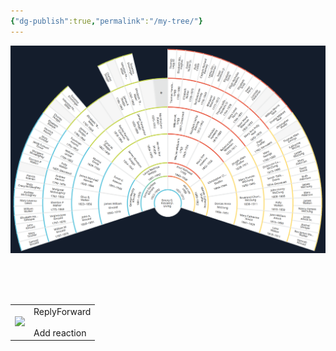 ```yaml
---
{"dg-publish":true,"permalink":"/my-tree/"}
---
```


<div style="display: flex; flex-wrap: wrap; align-items: center; justify-content: center;">
<!-- Image Map Generated for "Where the Waters flow North" -->  
<img src="/src/site/img/user/assets/Tree.png" usemap="#mytree">  
<map name="mytree">  
    <area target="_parent" alt="This is me...." title="This is me...." href="/vault/misc/this-is-me/" coords="1226,1234,106" shape="circle">  
    <area target="_parent" alt="Dad" title="Dad" href="/ancesters/kincaid/emory-garfield-kincaid-1922-1992/" coords="1222,1126,1224,1019,1155,1030,1105,1058,1064,1093,1038,1136,1020,1180,1016,1232,1020,1269,1027,1297,1122,1267,1122,1201,1161,1145,1190,1130,1209,1126" shape="poly">  
    <area target="_parent" alt="Mom" title="Mom" href="/ancesters/legg/alice-lee-legg-1931-2012/" coords="1250,1128,1224,1121,1226,1021,1276,1026,1324,1045,1365,1073,1395,1104,1417,1143,1434,1188,1439,1232,1437,1266,1428,1297,1328,1262,1330,1208,1300,1154,1276,1141" shape="poly">  
    <area target="_parent" alt="Papa" title="Papa" href="/ancesters/kincaid/george-wesley-kincaid-1891-1976/" coords="923,1329,910,1249,916,1167,936,1104,968,1045,1053,1104,1018,1180,1014,1245,1023,1297" shape="poly">  
    <area target="_parent" alt="Mama" title="Mama" href="/ancesters/skaggs/laura-beatrice-skaggs-1901-1992/" coords="968,1047,1018,989,1081,948,1144,924,1190,915,1226,911,1224,1019,1168,1024,1107,1054,1075,1078,1055,1104" shape="poly">  
    <area target="_parent" alt="Fred Legg" title="Fred Legg" href="/ancesters/legg/fred-rothwell-legg-1885-1958/" coords="1226,913,1298,922,1365,946,1426,982,1480,1039,1398,1102,1341,1054,1291,1026,1248,1017,1226,1017" shape="poly">  
    <area target="_parent" alt="Mamie" title="Mamie" href="/ancesters/shaffer/mamie-catherine-shaffer-1888-1962/" coords="1482,1043,1524,1123,1539,1178,1541,1258,1526,1325,1430,1293,1439,1212,1426,1156,1400,1104" shape="poly">  
    <area target="_parent" alt="JW Kincaid" title="JW Kincaid" href="/ancesters/kincaid/james-william-kincaid-1850-1919/" coords="712,1394,695,1334,686,1269,684,1206,693,1145,912,1180,908,1232,914,1282,923,1325" shape="poly">  
    <area target="_parent" alt="Sarah Keenan" title="Sarah Keenan" href="/ancesters/keenan/sarah-virginia-keenan-1849/" coords="691,1141,706,1078,728,1021,754,965,788,913,966,1041,942,1082,923,1136,914,1175" shape="poly">  
    <area target="_parent" alt="James Woodson Skaggs" title="James Woodson Skaggs" href="/ancesters/skaggs/james-woodson-skaggs-1854-1937/" coords="788,911,832,859,875,820,927,781,979,748,1081,943,1042,967,1005,995,968,1039" shape="poly">  
    <area target="_parent" alt="Harriet Ann Skaggs" title="Harriet Ann Skaggs" href="/ancesters/skaggs/harriet-ann-skaggs-1859-1950/" coords="981,748,1046,718,1101,703,1161,694,1224,690,1224,909,1170,915,1118,928,1081,941" shape="poly">  
    <area target="_parent" alt="William McGinnis Legg" title="William McGinnis Legg" href="/ancesters/legg/william-mc-ginnis-legg-1849-1924/" coords="1226,690,1289,692,1350,703,1404,720,1467,744,1367,943,1309,922,1263,913,1226,909" shape="poly">  
    <area target="_parent" alt="Mary Ann Hawkins" title="Mary Ann Hawkins" href="/ancesters/hawkins/mary-ann-hawkins-1853-1926/" coords="1469,746,1528,781,1576,818,1617,857,1660,909,1482,1039,1445,1000,1398,961,1372,943" shape="poly">  
    <area target="_parent" alt="Christopher Clayton Shaffer" title="Christopher Clayton Shaffer" href="/ancesters/shaffer/christopher-clayton-shaffer-1864-1944/" coords="1664,911,1699,965,1727,1019,1747,1076,1758,1141,1543,1175,1528,1121,1506,1082,1484,1041" shape="poly">  
    <area target="_parent" alt="Dorcas Ann McClung" title="Dorcas Ann McClung" href="/ancesters/mc-clung/dorcas-ann-mc-clung-1866-1951/" coords="1762,1143,1766,1214,1764,1271,1758,1329,1740,1394,1530,1325,1541,1273,1543,1219,1543,1178" shape="poly">  
    <area target="_parent" alt="John A Kincaid" title="John A Kincaid" href="/ancesters/kincaid/john-kincaid-1760-1834/" coords="513,1460,498,1416,489,1375,483,1332,478,1290,682,1273,693,1338,708,1394" shape="poly">  
    <area target="_parent" alt="Olive B Walker" title="Olive B Walker" href="/ancesters/walker/olive-walker-1823-1856/" coords="478,1286,474,1243,474,1197,478,1154,485,1113,689,1147,682,1214,682,1269" shape="poly">  
    <area target="_parent" alt="James Marshall Keenan" title="James Marshall Keenan" href="" coords="485,1108,493,1063,500,1026,515,982,530,943,723,1021,704,1080,689,1143" shape="poly">  
    <area target="_parent" alt="Martha Grose" title="Martha Grose" href="" coords="532,939,552,898,569,861,591,826,615,789,784,909,749,967,725,1019" shape="poly">  
    <area target="_parent" alt="Cyrus Skaggs" title="Cyrus Skaggs" href="/ancesters/skaggs/cyrus-skaggs/" coords="619,787,647,748,673,720,736,659,871,813,827,861,786,907" shape="poly">  
    <area target="_parent" alt="Rachel Coleman" title="Rachel Coleman" href="" coords="738,657,780,627,884,562,977,744,925,774,875,811" shape="poly">  
    <area target="_parent" alt="James Skaggs" title="James Skaggs" href="/ancesters/skaggs/james-skaggs-jr/" coords="888,560,931,540,966,525,1049,501,1096,700,1038,718,979,744" shape="poly">  
    <area target="_parent" alt="Martha Porter" title="Martha Porter" href="" coords="1053,501,1098,490,1135,484,1181,479,1224,477,1226,685,1153,690,1096,698" shape="poly">  
    <area target="_parent" alt="William M Legg" title="William M Legg" href="/ancesters/legg/william-legg-1817-1895/" coords="1229,479,1278,479,1313,481,1357,488,1400,497,1350,700,1287,687,1229,685" shape="poly">  
    <area target="_parent" alt="Elizabeth Ramsey" title="Elizabeth Ramsey" href="/ancesters/ramsey/elizabeth-ramsey-1813-1902/" coords="1404,501,1445,510,1484,525,1524,542,1563,557,1471,742,1409,716,1352,698" shape="poly">  
    <area target="_parent" alt="Nicholas Hawkins" title="Nicholas Hawkins" href="" coords="1567,557,1612,583,1643,603,1673,622,1710,655,1578,813,1524,772,1474,742" shape="poly">  
    <area target="_parent" alt="Rebecca Wiseman" title="Rebecca Wiseman" href="" coords="1712,657,1747,687,1777,718,1803,748,1829,785,1662,907,1621,854,1582,815" shape="poly">  
    <area target="_parent" alt="Joseph Shaffer" title="Joseph Shaffer" href="" coords="1834,789,1860,826,1881,861,1901,900,1918,939,1730,1019,1699,963,1667,907" shape="poly">  
    <area target="_parent" alt="Mary Frances McClung" title="Mary Frances McClung" href="" coords="1918,943,1938,987,1949,1021,1959,1067,1966,1108,1760,1139,1751,1078,1732,1021" shape="poly">  
    <area target="_parent" alt="Charles McClung" title="Charles McClung" href="/ancesters/mc-clung/charles-william-mc-clung-1838-1911/" coords="1764,1143,1968,1113,1972,1156,1977,1199,1977,1249,1972,1288,1766,1267,1769,1201" shape="poly">  
    <area target="_parent" alt="Mary C Amick" title="Mary C Amick" href="/ancesters/amick/mary-catherine-amick-1841-1920/" coords="1972,1290,1968,1338,1962,1375,1951,1420,1938,1460,1740,1392,1760,1332,1766,1271" shape="poly">  
    <area target="_parent" alt="William M Kincaid" title="William M Kincaid" href="/ancesters/kincaid/william-m-kincaid-1787-1860/" coords="298,1529,272,1423,487,1379,509,1460" shape="poly">  
    <area target="_parent" alt="Virginia Jane Kincaid" title="Virginia Jane Kincaid" href="/ancesters/kincaid/virginia-kincaid-1797-1870/" coords="270,1416,255,1308,476,1286,487,1375" shape="poly">  
    <area target="_parent" alt="Elverton Walker" title="Elverton Walker" href="" coords="253,1306,253,1193,470,1199,472,1282" shape="poly">  
    <area target="_parent" alt="Margaret McGaughey" title="Margaret McGaughey" href="" coords="250,1188,261,1078,480,1110,472,1197" shape="poly">  
    <area target="_parent" alt="Andrew Keenan" title="Andrew Keenan" href="" coords="264,1073,287,967,498,1024,480,1108" shape="poly">  
    <area target="_parent" alt="Polly Walker" title="Polly Walker" href="" coords="287,963,322,857,526,939,498,1019" shape="poly">  
    <area target="_parent" alt="William Grose" title="William Grose" href="" coords="326,852,374,755,565,859,526,937" shape="poly">  
    <area target="_parent" alt="Susannah Koontz" title="Susannah Koontz" href="" coords="374,748,437,657,615,783,567,854" shape="poly">  
    <area target="_parent" alt="James A. Skaggs" title="James A. Skaggs" href="" coords="437,655,509,568,671,713,617,781" shape="poly">  
    <area target="_parent" alt="Elizabeth Miller" title="Elizabeth Miller" href="" coords="511,564,593,490,732,653,671,711" shape="poly">  
    <area target="_parent" alt="Rachel Coleman Dad" title="Rachel Coleman Dad" href="" coords="595,486,684,421,806,603,736,651" shape="poly">  
    <area target="_parent" alt="Rachel Coleman Mom" title="Rachel Coleman Mom" href="" coords="686,416,782,362,884,555,806,601" shape="poly">  
    <area target="_parent" alt="James A. Skaggs" title="James A. Skaggs" href="" coords="786,360,886,317,964,520,886,555" shape="poly">  
    <area target="_parent" alt="Elizabeth Miller" title="Elizabeth Miller" href="" coords="890,312,997,282,1049,497,966,518" shape="poly">  
    <area target="_parent" alt="Martha Potter Dad" title="Martha Potter Dad" href="" coords="1001,280,1109,262,1137,477,1053,494" shape="poly">  
    <area target="_parent" alt="Martha Potter Mom" title="Martha Potter Mom" href="" coords="1111,262,1224,254,1222,473,1140,475" shape="poly">  
    <area target="_parent" alt="Thomas Jesse Legg" title="Thomas Jesse Legg" href="/ancesters/legg/thomas-jesse-legg-1789-1880/" coords="1226,254,1337,260,1313,477,1226,471" shape="poly">  
    <area target="_parent" alt="Elisabeth Nutter" title="Elisabeth Nutter" href="/ancesters/nutter/elizabeth-nutter-1790-1869/" coords="1341,258,1450,280,1400,492,1315,475" shape="poly">  
    <area target="_parent" alt="Bartholomew Ramsey" title="Bartholomew Ramsey" href="/ancesters/ramsey/bartholomew-ramsey-1776-1843/" coords="1454,282,1560,312,1484,518,1404,492" shape="poly">  
    <area target="_parent" alt="Margaret Wiseman" title="Margaret Wiseman" href="" coords="1563,312,1667,358,1569,555,1489,520" shape="poly">  
    <area target="_parent" alt="Thomas Hawkins" title="Thomas Hawkins" href="" coords="1669,360,1764,416,1645,599,1571,555" shape="poly">  
    <area target="_parent" alt="Mary Perry" title="Mary Perry" href="" coords="1769,416,1858,486,1712,653,1649,599" shape="poly">  
    <area target="_parent" alt="Isaac Wiseman" title="Isaac Wiseman" href="" coords="1860,488,1940,562,1779,716,1714,651" shape="poly">  
    <area target="_parent" alt="Mary Neal" title="Mary Neal" href="" coords="1942,566,2016,653,1834,785,1779,716" shape="poly">  
    <area target="_parent" alt="Peter Shaffer" title="Peter Shaffer" href="" coords="2016,655,2077,750,1886,859,1840,783" shape="poly">  
    <area target="_parent" alt="Mary George" title="Mary George" href="" coords="2079,755,2124,852,1920,937,1890,859" shape="poly">  
    <area target="_parent" alt="Dickinson McClung" title="Dickinson McClung" href="" coords="2126,857,2163,963,1953,1019,1918,941" shape="poly">  
    <area target="_parent" alt="Sarah Evans" title="Sarah Evans" href="" coords="2163,967,2187,1071,1968,1104,1955,1021" shape="poly">  
    <area target="_parent" alt="John Henry McClung" title="John Henry McClung" href="/ancesters/mc-clung/john-mc-clung-1808-1886/" coords="2189,1080,2200,1186,1981,1195,1970,1108" shape="poly">  
    <area target="_parent" alt="Polly Walton" title="Polly Walton" href="/ancesters/walton/polly-walton-1810-1850/" coords="2200,1191,2198,1303,1977,1286,1981,1199" shape="poly">  
    <area target="_parent" alt="John William Amick" title="John William Amick" href="" coords="2196,1308,2181,1414,1966,1371,1975,1286" shape="poly">  
    <area target="_parent" alt="Lana Walker" title="Lana Walker" href="" coords="2183,1418,2152,1529,1942,1457,1968,1375" shape="poly">  
    <area target="_parent" alt="Samuel Kincaid" title="Samuel Kincaid" href="/ancesters/kincaid/samuel-kincaid-1765-1847/" coords="83,1598,64,1531,279,1477,296,1529" shape="poly">  
    <area target="_parent" alt="Mary Tincher" title="Mary Tincher" href="" coords="64,1527,47,1462,266,1418,279,1473" shape="poly">  
    <area target="_parent" alt="John Kincaid" title="John Kincaid" href="/ancesters/kincaid/john-kincaid-1760-1834/" coords="47,1457,36,1394,257,1360,266,1414" shape="poly">  
    <area target="_parent" alt="Elizabeth Hannah Gillespie" title="Elizabeth Hannah Gillespie" href="/ancesters/gillespie/elizabeth-hannah-gillespie-1760-1829/" coords="36,1390,29,1321,250,1306,257,1358" shape="poly">  
    <area target="_parent" alt="William Walker" title="William Walker" href="" coords="29,1316,27,1253,248,1247,250,1301" shape="poly">  
    <area target="_parent" alt="Mary Lewis" title="Mary Lewis" href="" coords="25,1249,25,1184,246,1191,246,1243" shape="poly">  
    <area target="_parent" alt="Andrew McGaughey" title="Andrew McGaughey" href="" coords="27,1178,34,1113,250,1132,246,1184" shape="poly">  
    <area target="_parent" alt="Mary Craig McGaughey" title="Mary Craig McGaughey" href="" coords="31,1108,40,1041,259,1076,253,1130" shape="poly">  
    <area target="_parent" alt="Patrick Keenan" title="Patrick Keenan" href="" coords="40,1034,53,976,268,1019,257,1073" shape="poly">  
    <area target="_parent" alt="Patrick Keenan Wife" title="Patrick Keenan Wife" href="" coords="53,972,70,904,285,961,270,1017" shape="poly">  
    <area target="_parent" alt="Elverton Walker" title="Elverton Walker" href="" coords="70,902,88,835,300,907,283,956" shape="poly">  
    <area target="_parent" alt="Margaret McGaughey" title="Margaret McGaughey" href="" coords="94,831,118,774,318,852,303,900" shape="poly">  
    <area target="_parent" alt="Jacob Grose" title="Jacob Grose" href="" coords="118,770,146,709,342,800,318,850" shape="poly">  
    <area target="_parent" alt="Mary Ganssel" title="Mary Ganssel" href="" coords="146,705,179,646,368,750,344,798" shape="poly">  
    <area target="_parent" alt="Henrich Koontz" title="Henrich Koontz" href="" coords="179,640,216,586,400,700,370,746" shape="poly">  
    <area target="_parent" alt="Elizabeth Bowyer" title="Elizabeth Bowyer" href="" coords="216,581,253,525,433,653,402,698" shape="poly">  
    <area target="_parent" alt="Charles Skaggs" title="Charles Skaggs" href="" coords="255,523,294,468,467,607,435,651" shape="poly">  
    <area target="_parent" alt="Charles Skaggs Wife" title="Charles Skaggs Wife" href="" coords="300,466,344,419,504,562,467,601" shape="poly">  
    <area target="_parent" alt="Valentine Miller" title="Valentine Miller" href="" coords="344,414,394,367,550,523,506,562" shape="poly">  
    <area target="_parent" alt="Susanna Ensminger" title="Susanna Ensminger" href="" coords="396,362,448,314,591,484,552,518" shape="poly">  
    <area target="_parent" alt="Charles Skaggs" title="Charles Skaggs" href="" coords="678,156,743,132,832,332,780,356" shape="poly">  
    <area target="_parent" alt="Charles Skaggs Wife" title="Charles Skaggs Wife" href="" coords="747,130,810,104,888,310,834,330" shape="poly">  
    <area target="_parent" alt="Valentine Miller" title="Valentine Miller" href="" coords="812,102,875,85,942,291,886,306" shape="poly">  
    <area target="_parent" alt="Susanna Ensminger" title="Susanna Ensminger" href="" coords="877,80,947,63,997,273,944,291" shape="poly">  
    <area target="_parent" alt="Thomas Legg III" title="Thomas Legg III" href="" coords="1222,26,1294,30,1283,249,1224,247" shape="poly">  
    <area target="_parent" alt="Elizabeth Hughes" title="Elizabeth Hughes" href="" coords="1298,33,1365,37,1339,254,1285,249" shape="poly">  
    <area target="_parent" alt="David Nutter" title="David Nutter" href="" coords="1367,37,1432,48,1398,262,1341,254" shape="poly">  
    <area target="_parent" alt="Ruth cottle" title="Ruth cottle" href="" coords="1435,46,1504,59,1450,273,1398,260" shape="poly">  
    <area target="_parent" alt="Richard Ramsey" title="Richard Ramsey" href="" coords="1504,63,1573,82,1508,293,1454,273" shape="poly">  
    <area target="_parent" alt="Letitia Wiseman" title="Letitia Wiseman" href="" coords="1573,80,1641,102,1563,308,1511,291" shape="poly">  
    <area target="_parent" alt="Isaac Wiseman Jr" title="Isaac Wiseman Jr" href="" coords="1643,104,1701,130,1617,330,1563,310" shape="poly">  
    <area target="_parent" alt="Elizabeth Davis" title="Elizabeth Davis" href="" coords="1704,130,1771,158,1669,356,1619,327" shape="poly">  
    <area target="_parent" alt="Elijah Hawkins" title="Elijah Hawkins" href="" coords="1773,160,1831,191,1719,382,1669,356" shape="poly">  
    <area target="_parent" alt="Elizabeth Scott" title="Elizabeth Scott" href="" coords="1834,191,1886,228,1766,412,1723,382" shape="poly">  
    <area target="_parent" alt="Peter Perry" title="Peter Perry" href="" coords="1890,226,1951,267,1812,447,1766,410" shape="poly">  
    <area target="_parent" alt="Lucinda Faulconer" title="Lucinda Faulconer" href="" coords="1951,271,2003,314,1858,481,1818,447" shape="poly">  
    <area target="_parent" alt="Isaac Wiseman Dad" title="Isaac Wiseman Dad" href="" coords="2005,314,2055,360,1903,525,1860,486" shape="poly">  
    <area target="_parent" alt="Isaac Wiseman Mom" title="Isaac Wiseman Mom" href="" coords="2059,362,2105,412,1946,562,1905,520" shape="poly">  
    <area target="_parent" alt="William Neal" title="William Neal" href="" coords="2109,416,2152,466,1985,607,1948,562" shape="poly">  
    <area target="_parent" alt="Emelia Neal" title="Emelia Neal" href="" coords="2152,466,2194,518,2018,651,1985,609" shape="poly">  
    <area target="_parent" alt="Christopher Shaffer" title="Christopher Shaffer" href="" coords="2196,520,2235,577,2051,698,2020,651" shape="poly">  
    <area target="_parent" alt="Christopher Shaffer Wife" title="Christopher Shaffer Wife" href="" coords="2239,581,2272,640,2081,748,2051,698" shape="poly">  
    <area target="_parent" alt="Thomas George" title="Thomas George" href="" coords="2276,642,2306,703,2103,800,2081,750" shape="poly">  
    <area target="_parent" alt="Catherine McCoy" title="Catherine McCoy" href="" coords="2309,707,2335,766,2126,850,2105,802" shape="poly">  
    <area target="_parent" alt="James McClung" title="James McClung" href="" coords="2335,772,2361,833,2148,909,2129,854" shape="poly">  
    <area target="_parent" alt="Mary Alderson" title="Mary Alderson" href="" coords="2361,837,2380,900,2165,961,2148,911" shape="poly">  
    <area target="_parent" alt="David Evans" title="David Evans" href="" coords="2380,902,2395,967,2178,1017,2165,963" shape="poly">  
    <area target="_parent" alt="Ruth Alderson" title="Ruth Alderson" href="" coords="2181,1019,2395,972,2411,1039,2189,1076" shape="poly">  
    <area target="_parent" alt="James McClung" title="James McClung" href="" coords="2415,1041,2421,1106,2200,1134,2189,1076" shape="poly">  
    <area target="_parent" alt="Mary Alderson" title="Mary Alderson" href="" coords="2421,1110,2426,1178,2202,1186,2198,1136" shape="poly">  
    <area target="_parent" alt="James Walton" title="James Walton" href="" coords="2426,1182,2421,1251,2202,1245,2205,1191" shape="poly">  
    <area target="_parent" alt="Nancy McClung" title="Nancy McClung" href="" coords="2426,1253,2419,1319,2200,1306,2202,1249" shape="poly">  
    <area target="_parent" alt="Jacob Amick" title="Jacob Amick" href="" coords="2421,1323,2415,1392,2191,1362,2200,1308" shape="poly">  
    <area target="_parent" alt="Rachel Shroyer" title="Rachel Shroyer" href="" coords="2415,1394,2404,1462,2183,1414,2194,1366" shape="poly">  
    <area target="_parent" alt="James Walker" title="James Walker" href="" coords="2404,1464,2387,1529,2170,1470,2187,1418" shape="poly">  
    <area target="_parent" alt="Hannah Kincaid" title="Hannah Kincaid" href="" coords="2387,1531,2367,1598,2155,1529,2172,1470" shape="poly">  
</map>

|   |   |
|---|---|
|![](https://lh3.googleusercontent.com/a/ACg8ocLzJHUWRpZlXOmojGxiIr0itNx4t_HYf_yEnlzaDEPbQobJz4S4=s40-p)|ReplyForward<br><br>Add reaction|
</div>